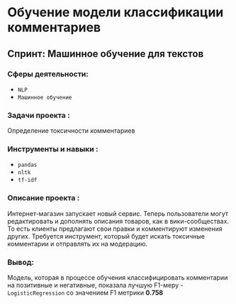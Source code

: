 # Обучение модели классификации комментариев

## Спринт: Машинное обучение для текстов

### Сферы деятельности:

- `NLP`
- `Машинное обучение`

### Задачи проекта : 

Определение токсичности комментариев

### Инструменты и навыки :

- `pandas`
- `nltk`
- `tf-idf`

### Описание проекта :

Интернет-магазин запускает новый сервис. Теперь пользователи могут редактировать и дополнять описания товаров, как в вики-сообществах. То есть клиенты предлагают свои правки и комментируют изменения других. Требуется инструмент, который будет искать токсичные комментарии и отправлять их на модерацию.

### Вывод:

Модель, которая в процессе обучения классифицировать комментарии на позитивные и негативные, показала лучшую F1-меру - `LogisticRegression` со значением F1 метрики **0.758**